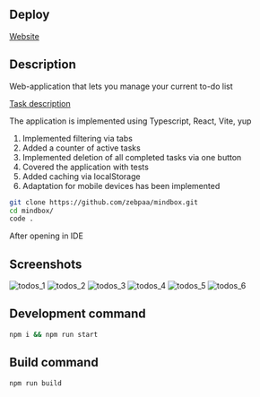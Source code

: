 ## Deploy

[Website](https://mindbox-n1tw.onrender.com)

## Description

Web-application that lets you manage your current to-do list

[Task description](https://docs.google.com/document/d/1X9zMnAAU9vvEzdYtSEeeram8Kur5o-py5ChKlK5TIa8/edit?tab=t.0)

The application is implemented using Typescript, React, Vite, yup

1) Implemented filtering via tabs
2) Added a counter of active tasks
3) Implemented deletion of all completed tasks via one button
4) Covered the application with tests
5) Added caching via localStorage
6) Adaptation for mobile devices has been implemented

```sh
git clone https://github.com/zebpaa/mindbox.git
cd mindbox/
code .
```

After opening in IDE

## Screenshots

![todos_1](https://github.com/user-attachments/assets/1349d2eb-a66d-44ab-a360-09b40c3cfbed)
![todos_2](https://github.com/user-attachments/assets/ca3903b9-c5a0-40b3-b17c-b989cb775d3d)
![todos_3](https://github.com/user-attachments/assets/10994c8e-0823-4990-b665-e0ade68ceebb)
![todos_4](https://github.com/user-attachments/assets/6b52d578-8cb2-489b-bf8d-47f360ca8508)
![todos_5](https://github.com/user-attachments/assets/a8aede25-2ff1-4765-9a34-0a94c78665f9)
![todos_6](https://github.com/user-attachments/assets/7ddbfa3e-b6f7-460d-9dc0-ae701b357a56)

## Development command

```sh
npm i && npm run start
```

## Build command

```sh
npm run build
```

